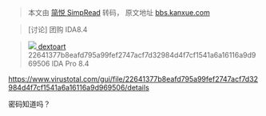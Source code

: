 > 本文由 [简悦 SimpRead](http://ksria.com/simpread/) 转码， 原文地址 [bbs.kanxue.com](https://bbs.kanxue.com/thread-280971.htm)

> [讨论] 团购 IDA8.4

>  [![](http://passport.kanxue.com/upload/avatar/474/755474.png?1500192714) dextoart](user-755474.htm) 22641377b8eafd795a99fef2747acf7d32984d4f7cf1541a6a16116a9d969506 IDA Pro 8.4

https://www.virustotal.com/gui/file/22641377b8eafd795a99fef2747acf7d32984d4f7cf1541a6a16116a9d969506/details

密码知道吗？